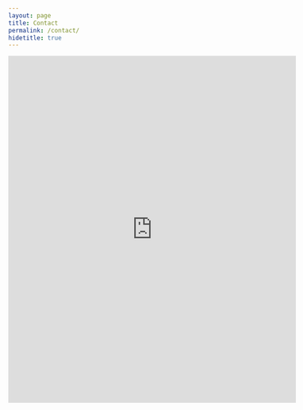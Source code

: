 ```yaml
---
layout: page
title: Contact
permalink: /contact/
hidetitle: true
---
```


<div style="display:block; text-align: center;">
	<iframe src="https://docs.google.com/forms/d/e/1FAIpQLSe7DfQJUh_f2e1RLXulN1FDHO1nGFFSjqKXvoHsplT1bpKmWg/viewform?embedded=true" width="580" height="700" frameborder="0" marginheight="0" marginwidth="0">Loading…</iframe>
</div>
